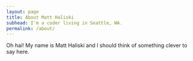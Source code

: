 ```yaml
---
layout: page
title: About Matt Haliski
subhead: I'm a coder living in Seattle, WA.
permalink: /about/
---
```


Oh hai! My name is Matt Haliski and I should think of something clever to say here.
